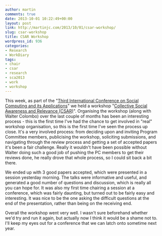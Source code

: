 ```yaml
---
author: martin
comments: true
date: 2013-10-01 10:22:49+00:00
layout: post
link: http://martinjc.com/2013/10/01/csar-workshop/
slug: csar-workshop
title: CSAR Workshop
wordpress_id: 936
categories:
- Research
- WorkDiary
tags:
- chair
- csar
- research
- sca2013
- work
- workshop
---
```




This week, as part of the "[Third International Conference on Social Computing and its Applications](http://socialcloud.aifb.uni-karlsruhe.de/confs/SCA2013/)" we held a workshop "[Collective Social Awareness and Relevance (CSAR)](http://www.cs.cf.ac.uk/csar/)". Organising the workshop (along with Walter Colombo) over the last couple of months has been an interesting process - this is the first time I've had the chance to get involved in "real" workshop organisation, so this is the first time I've seen the process up close. It's a very involved process: from deciding upon and inviting Program Committee members, publicising the workshop, soliciting submissions, and navigating through the review process and getting a set of accepted papers it's been a fair challenge. Really it wouldn't have been possible without Walter doing such a good job of pushing the PC members to get their reviews done, he really drove that whole process, so I could sit back a bit there.

We ended up with 3 good papers accepted, which were presented in a session yesterday morning. The talks were informative and useful, and generated a good number of questions and discussion, which is really all you can hope for. It was also my first time chairing a session at a conference, which was fairly daunting, but turned out to be fairly easy and interesting. It was nice to be the one asking the difficult questions at the end of the presentation, rather than being on the receiving end.

Overall the workshop went very well. I wasn't sure beforehand whether we'd try and run it again, but actually now I think it would be a shame not to. I'll keep my eyes out for a conference that we can latch onto sometime next year.
